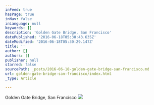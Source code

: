 ```yaml
---
inFeed: true
hasPage: true
inNav: false
inLanguage: null
keywords: []
description: 'Golden Gate Bridge, San Francisco'
datePublished: '2016-06-18T05:30:43.635Z'
dateModified: '2016-06-18T05:30:29.147Z'
title: ''
author: []
authors: []
publisher: null
starred: false
sourcePath: _posts/2016-06-18-golden-gate-bridge-san-francisco.md
url: golden-gate-bridge-san-francisco/index.html
_type: Article

---
```

Golden Gate Bridge, San Francisco
![](https://the-grid-user-content.s3-us-west-2.amazonaws.com/6ecd4a6a-505c-4f56-9a33-cdf220bca630.jpg)